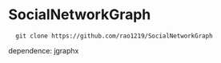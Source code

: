 # SocialNetworkGraph

```
  git clone https://github.com/rao1219/SocialNetworkGraph 
```

dependence: jgraphx
